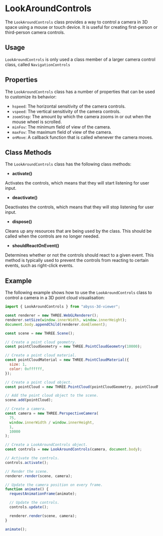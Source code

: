 # LookAroundControls

The `LookAroundControls` class provides a way to control a camera in 3D space using a mouse or touch device. It is useful for creating first-person or third-person camera controls.

## Usage

`LookAroundControls` is only used a class member of a larger camera control class, called `NavigationControls`

## Properties

The `LookAroundControls` class has a number of properties that can be used to customize its behavior:

- `hspeed`: The horizontal sensitivity of the camera controls.
- `vspeed`: The vertical sensitivity of the camera controls.
- `zoomStep`: The amount by which the camera zooms in or out when the mouse wheel is scrolled.
- `minFov`: The minimum field of view of the camera.
- `maxFov`: The maximum field of view of the camera.
- `onMove`: A callback function that is called whenever the camera moves.

## Class Methods

The `LookAroundControls` class has the following class methods:

- **activate()**

Activates the controls, which means that they will start listening for user input.

- **deactivate()**

Deactivates the controls, which means that they will stop listening for user input.

- **dispose()**

Cleans up any resources that are being used by the class. This should be called when the controls are no longer needed.

- **shouldReactOnEvent()**

Determines whether or not the controls should react to a given event. This method is typically used to prevent the controls from reacting to certain events, such as right-click events.

## Example

The following example shows how to use the `LookAroundControls` class to control a camera in a 3D point cloud visualisation:

```javascript
import { LookAroundControls } from "abyss-3d-viewer";

const renderer = new THREE.WebGLRenderer();
renderer.setSize(window.innerWidth, window.innerHeight);
document.body.appendChild(renderer.domElement);

const scene = new THREE.Scene();

// Create a point cloud geometry.
const pointCloudGeometry = new THREE.PointCloudGeometry(10000);

// Create a point cloud material.
const pointCloudMaterial = new THREE.PointCloudMaterial({
  size: 1,
  color: 0xffffff,
});

// Create a point cloud object.
const pointCloud = new THREE.PointCloud(pointCloudGeometry, pointCloudMaterial);

// Add the point cloud object to the scene.
scene.add(pointCloud);

// Create a camera.
const camera = new THREE.PerspectiveCamera(
  75,
  window.innerWidth / window.innerHeight,
  1,
  10000
);

// Create a LookAroundControls object.
const controls = new LookAroundControls(camera, document.body);

// Activate the controls.
controls.activate();

// Render the scene.
renderer.render(scene, camera);

// Update the camera position on every frame.
function animate() {
  requestAnimationFrame(animate);

  // Update the controls.
  controls.update();

  renderer.render(scene, camera);
}

animate();
```
